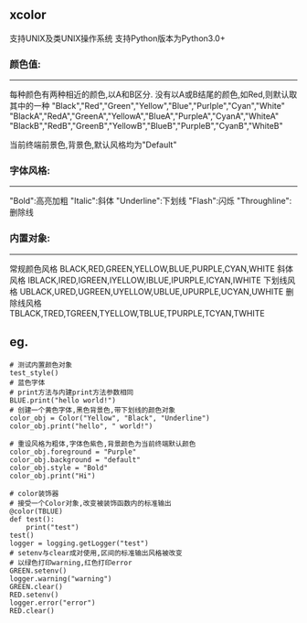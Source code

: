 ## xcolor

支持UNIX及类UNIX操作系统
支持Python版本为Python3.0+

### 颜色值:

------------


每种颜色有两种相近的颜色,以A和B区分.
没有以A或B结尾的颜色,如Red,则默认取其中的一种
"Black","Red","Green","Yellow","Blue","Purlple","Cyan","White"
"BlackA","RedA","GreenA","YellowA","BlueA","PurpleA","CyanA","WhiteA"
"BlackB","RedB","GreenB","YellowB","BlueB","PurpleB","CyanB","WhiteB"

当前终端前景色,背景色,默认风格均为"Default"



### 字体风格:

------------


"Bold":高亮加粗
"Italic":斜体
"Underline":下划线
"Flash":闪烁
"Throughline":删除线

### 内置对象:
------------
常规颜色风格
BLACK,RED,GREEN,YELLOW,BLUE,PURPLE,CYAN,WHITE
斜体风格
IBLACK,IRED,IGREEN,IYELLOW,IBLUE,IPURPLE,ICYAN,IWHITE
下划线风格
UBLACK,URED,UGREEN,UYELLOW,UBLUE,UPURPLE,UCYAN,UWHITE
删除线风格
TBLACK,TRED,TGREEN,TYELLOW,TBLUE,TPURPLE,TCYAN,TWHITE

eg.
------------

	# 测试内置颜色对象
	test_style()
	# 蓝色字体
	# print方法与内建print方法参数相同
	BLUE.print("hello world!")
	# 创建一个黄色字体,黑色背景色,带下划线的颜色对象
	color_obj = Color("Yellow", "Black", "Underline")
	color_obj.print("hello", " world!")

	# 重设风格为粗体,字体色紫色,背景颜色为当前终端默认颜色
	color_obj.foreground = "Purple"
	color_obj.background = "default"
	color_obj.style = "Bold"
	color_obj.print("Hi")

	# color装饰器
	# 接受一个Color对象,改变被装饰函数内的标准输出
	@color(TBLUE)
	def test():
		print("test")
	test()
	logger = logging.getLogger("test")
	# setenv与clear成对使用,区间的标准输出风格被改变
	# 以绿色打印warning,红色打印error
	GREEN.setenv()
	logger.warning("warning")
	GREEN.clear()
	RED.setenv()
	logger.error("error")
	RED.clear()
